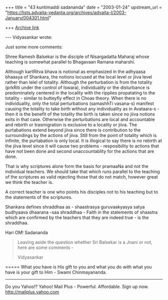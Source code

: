 +++
title = "43 kuntimaddi sadananda"
date = "2003-01-24"
upstream_url = "https://lists.advaita-vedanta.org/archives/advaita-l/2003-January/004301.html"

+++
[Archive link](https://lists.advaita-vedanta.org/archives/advaita-l/2003-January/004301.html)

--- Vidyasankar <vsundaresan at HOTMAIL.COM> wrote:

Just some more comments:

Shree Ramesh Balsekar is the disciple of Nisargadatta Maharaj whose
teaching is somewhat parallel to Bhagavaan Ramana maharshi.

Although kartRitva bhava is notional as emphasized in the adhyaasa
bhaasya of Shankara, the notions locused at the local level or jiiva
level rather than lelel of totality.  Although the perturbation is from
the totality (prkRiti under the control of Iswara), individuality or the
disturbance is predominately centered in the locality with the ripplies
propatating to the totality - similar to butteyfly effect in Choas
theory. When there is no individuality, only the total perturbations
(samashhTi vasana-s) manifest causing the totality to take birth without
any individuality as in Avataara-s - then it is the benefit of the
totality the birth is taken since no jiiva notions exits in that case.
Otherwise the perturbations are local and accountable and rebirth or
trasmigration is exclusive to a locality or jiiva.  The purtabations
extend beyond jiiva since there is contribution to the surroundings by
the actions of jiiva.  Still from the point of totality which is
infinite, the purtabation is only local.  It is illogical to say there
is no rebirth at the jiiva level since it will cause two problems -
resposibility to actions that have not been done and second
unaccountablity for the actions that are done.


That is why scriptures alone form the basis for pramaaNa and not the
individual teachers.  We should take that which runs parallel to the
teaching of the scriptures as valid rejecting those that do not match,
however great we think the teacher is.

A correct teacher is one who points his disciples not to his teaching
but to the statements of the scriptures.

Shankara defines shraddhaa as - shaastrasya guruvaakyasya satya
budhyaava dhaarana -saa shraddhaa - Faith in the statements of shaastra
which are confirmed by the teachers that they are indeed true - is the
shraddhaa.

Hari OM!
Sadananda


> Leaving aside the question whether Sri Balsekar is a Jnani or not,
> here are
> some comments -
>
> Vidyasankar


=====
What you have is His gift to you and what you do with what you have is your gift to Him - Swami Chinmayananda.

__________________________________________________
Do you Yahoo!?
Yahoo! Mail Plus - Powerful. Affordable. Sign up now.
http://mailplus.yahoo.com


